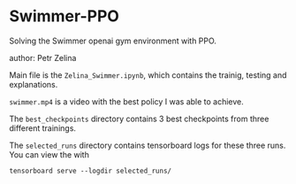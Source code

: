 # Swimmer-PPO
Solving the Swimmer openai gym environment with PPO.

author: Petr Zelina


Main file is the `Zelina_Swimmer.ipynb`, which contains the trainig, testing and explanations.

`swimmer.mp4` is a video with the best policy I was able to achieve.

The `best_checkpoints` directory contains 3 best checkpoints from three different trainings.

The `selected_runs` directory contains tensorboard logs for these three runs. You can view the with
```
tensorboard serve --logdir selected_runs/
```
